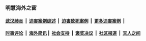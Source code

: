 
### 明慧海外之窗

####  [武汉肺炎](indexes/365.md?t=05130501) &nbsp;|&nbsp;  [迫害案例综述](indexes/328.md?t=05130501) &nbsp;|&nbsp; [迫害致死案例](indexes/277.md?t=05130501)  &nbsp;|&nbsp; [更多迫害案例](indexes/81.md?t=05130501)  &nbsp;|&nbsp; 
####  [时事评论](indexes/19.md?t=05130501) &nbsp;|&nbsp; [海外简讯](indexes/245.md?t=05130501)&nbsp;|&nbsp;  [社会支持](indexes/140.md?t=05130501) &nbsp;|&nbsp; [褒奖决议](indexes/282.md?t=05130501) &nbsp;|&nbsp; [社区报道](indexes/91.md?t=05130501)  &nbsp;|&nbsp; [天人之间](indexes/78.md?t=05130501) 

